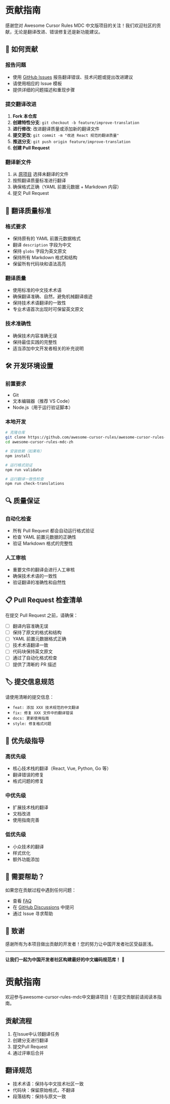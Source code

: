 # 贡献指南

感谢您对 Awesome Cursor Rules MDC 中文版项目的关注！我们欢迎社区的贡献，无论是翻译改进、错误修复还是新功能建议。

## 🤝 如何贡献

### 报告问题
- 使用 [GitHub Issues](https://github.com/awesome-cursor-rules/awesome-cursor-rules-mdc-zh/issues) 报告翻译错误、技术问题或提出改进建议
- 请使用相应的 Issue 模板
- 提供详细的问题描述和重现步骤

### 提交翻译改进
1. **Fork 本仓库**
2. **创建特性分支**: `git checkout -b feature/improve-translation`
3. **进行修改**: 改进翻译质量或添加新的翻译文件
4. **提交更改**: `git commit -m "改进 React 规范的翻译质量"`
5. **推送分支**: `git push origin feature/improve-translation`
6. **创建 Pull Request**

### 翻译新文件
1. 从 [原项目](https://github.com/sanjeed5/awesome-cursor-rules-mdc) 选择未翻译的文件
2. 按照翻译质量标准进行翻译
3. 确保格式正确（YAML 前置元数据 + Markdown 内容）
4. 提交 Pull Request

## 📝 翻译质量标准

### 格式要求
- 保持原有的 YAML 前置元数据格式
- 翻译 `description` 字段为中文
- 保持 `globs` 字段为英文原文
- 保持所有 Markdown 格式和结构
- 保留所有代码块和语法高亮

### 翻译质量
- 使用标准的中文技术术语
- 确保翻译准确、自然，避免机械翻译痕迹
- 保持技术术语翻译的一致性
- 专业术语首次出现时可保留英文原文

### 技术准确性
- 确保技术内容准确无误
- 保持最佳实践的完整性
- 适当添加中文开发者相关的补充说明

## 🛠️ 开发环境设置

### 前置要求
- Git
- 文本编辑器（推荐 VS Code）
- Node.js（用于运行验证脚本）

### 本地开发
```bash
# 克隆仓库
git clone https://github.com/awesome-cursor-rules/awesome-cursor-rules-mdc-zh.git
cd awesome-cursor-rules-mdc-zh

# 安装依赖（如果有）
npm install

# 运行格式验证
npm run validate

# 运行翻译一致性检查
npm run check-translations
```

## 🔍 质量保证

### 自动化检查
- 所有 Pull Request 都会自动运行格式验证
- 检查 YAML 前置元数据的正确性
- 验证 Markdown 格式的完整性

### 人工审核
- 重要文件的翻译会进行人工审核
- 确保技术术语的一致性
- 验证翻译的准确性和自然性

## 📋 Pull Request 检查清单

在提交 Pull Request 之前，请确保：

- [ ] 翻译内容准确无误
- [ ] 保持了原文的格式和结构
- [ ] YAML 前置元数据格式正确
- [ ] 技术术语翻译一致
- [ ] 代码块保持英文原文
- [ ] 通过了自动化格式检查
- [ ] 提供了清晰的 PR 描述

## 🏷️ 提交信息规范

请使用清晰的提交信息：

- `feat: 添加 XXX 技术规范的中文翻译`
- `fix: 修复 XXX 文件中的翻译错误`
- `docs: 更新使用指南`
- `style: 修复格式问题`

## 🎯 优先级指导

### 高优先级
- 核心技术栈的翻译（React, Vue, Python, Go 等）
- 翻译错误的修复
- 格式问题的修复

### 中优先级
- 扩展技术栈的翻译
- 文档改进
- 使用指南完善

### 低优先级
- 小众技术的翻译
- 样式优化
- 额外功能添加

## 🤔 需要帮助？

如果您在贡献过程中遇到任何问题：

- 查看 [FAQ](docs/faq.md)
- 在 [GitHub Discussions](https://github.com/awesome-cursor-rules/awesome-cursor-rules-mdc-zh/discussions) 中提问
- 通过 Issue 寻求帮助

## 🙏 致谢

感谢所有为本项目做出贡献的开发者！您的努力让中国开发者社区受益匪浅。

---

**让我们一起为中国开发者社区构建最好的中文编码规范库！** 🚀

# 贡献指南

欢迎参与awesome-cursor-rules-mdc中文翻译项目！在提交贡献前请阅读本指南。

## 贡献流程
1. 在Issue中认领翻译任务
2. 创建分支进行翻译
3. 提交Pull Request
4. 通过评审后合并

## 翻译规范
- 技术术语：保持与中文技术社区一致
- 代码块：保留原始格式，不翻译
- 段落结构：保持与原文一致

